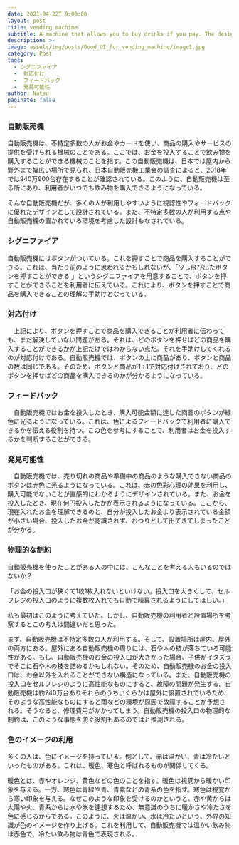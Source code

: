 ```yaml
---
date: 2021-04-22T 9:00:00
layout: post
title: vending machine
subtitle: A machine that allows you to buy drinks if you pay. The design makes full use of visual information and feedback.
description: >-
image: assets/img/posts/Good_UI_for_vending_machine/image1.jpg
category: Post
tags: 
  - シグニファイア
  -  対応付け
  -  フィードバック
  -  発見可能性
author: Natsu
paginate: false
---
```


### 自動販売機

自動販売機は、不特定多数の人がお金やカードを使い、商品の購入やサービスの提供を受けられる機械のことである。ここでは、お金を投入することで飲み物を購入することができる機械のことを指す。この自動販売機は、日本では屋内から野外まで幅広い場所で見られ、日本自動販売機工業会の調査によると、2018年では240万900台存在することが確認されている。このように、自動販売機は至る所にあり、利用者がいつでも飲み物を購入できるようになっている。

そんな自動販売機だが、多くの人が利用しやすいように視認性やフィードバックに優れたデザインとして設計されている。また、不特定多数の人が利用する点や自動販売機の置かれている環境を考慮した設計もなされている。

### シグニファイア

自動販売機にはボタンがついている。これを押すことで商品を購入することができる。これは、当たり前のように思われるかもしれないが、「少し飛び出たボタンを押すことができる
」というシグニファイアを用意することで、ボタンを押すことができることを利用者に伝えている。これにより、ボタンを押すことで商品を購入できることの理解の手助けとなっている。

### 対応付け

　上記により、ボタンを押すことで商品を購入できることが利用者に伝わっても、まだ解決していない問題がある。それは、どのボタンを押せばどの商品を購入することができるかが上記だけではわからない点だ。それを手助けしてくれるのが対応付けである。自動販売機では、ボタンの上に商品があり、ボタンと商品の数は同じである。そのため、ボタンと商品が1
:
1で対応付けされており、どのボタンを押せばどの商品を購入できるのかが分かるようになっている。

### フィードバック

　自動販売機ではお金を投入したとき、購入可能金額に達した商品のボタンが緑色に光るようになっている。これは、色によるフィードバックで利用者に購入できるかを伝える役割を持つ。この色を参考にすることで、利用者はお金を投入するかを判断することができる。

### 発見可能性

　自動販売機では、売り切れの商品や準備中の商品のような購入できない商品のボタンは赤色に光るようになっている。これは、赤の色彩心理の効果を利用し、購入可能でないことが直感的にわかるようにデザインされている。また、お金を投入したとき、現在何円投入したかが表示されるようになっている。ここから、現在入れたお金を理解できるのと、自分が投入したお金より表示されている金額が小さい場合、投入したお金が認識されず、おつりとして出てきてしまったことが分かる。

### 物理的な制約

自動販売機を使ったことがある人の中には、こんなことを考える人もいるのではないか？

「お金の投入口が狭くて1枚1枚入れないといけない。投入口を大きくして、セルフレジの投入口のように複数枚入れても自動で精算されるようにしてほしい。」

私も最初はこのように考えていた。しかし、自動販売機の利用者と設置場所を考察するとこの考えは間違いだと思った。

まず、自動販売機は不特定多数の人が利用する。そして、設置場所は屋内、屋外の両方にある。屋外にある自動販売機の周りには、石や木の枝が落ちている可能性がある。もし、自動販売機のお金の投入口が大きかった場合、子供がイタズラでそこに石や木の枝を詰めるかもしれない。そのため、自動販売機のお金の投入口は、お金以外を入れることができない構造になっている。また、自動販売機の投入口をセルフレジのように高性能なものにすると、故障の問題が発生する。自動販売機は約240万台ありそれらのうちいくらかは屋外に設置されているため、そのような高性能なものにすると雨などの環境が原因で故障することが予想される。そうなると、修理費用がかかってしまう。自動販売機の投入口の物理的な制約は、このような事態を防ぐ役割もあるのではと推測される。

### 色のイメージの利用

多くの人は、色にイメージを持っている。例として、赤は温かい、青は冷たいといったものがある。これは、暖色、寒色と呼ばれるものが関係してくる。

暖色とは、赤やオレンジ、黄色などの色のことを指す。暖色は視覚から暖かい印象を与える。一方、寒色は青緑や青、青紫などの青系の色を指す。寒色は視覚から寒い印象を与える。なぜこのような印象を受けるのかというと、赤や黄からは太陽や火、青系からは水や氷を連想するため、無意識のうちに暖かさや冷たさを色に感じるからである。このように、火は温かい、水は冷たいという、外界の知識が色のイメージを作り上げる。これを利用して、自動販売機では温かい飲み物は赤色で、冷たい飲み物は青色で表現される。
